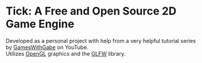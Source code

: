 # Tick: A <b>F</b>ree and <b>O</b>pen <b>S</b>ource 2D Game Engine
Developed as a personal project with help from a very helpful tutorial series by [GamesWithGabe](https://www.youtube.com/channel/UCQP4qSCj1eHMHisDDR4iPzw) on YouTube.
<br>
Utilizes [OpenGL](https://www.opengl.org//) graphics and the [GLFW](https://www.glfw.org/) library.
